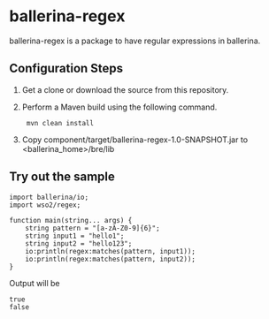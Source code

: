 # ballerina-regex

ballerina-regex is a package to have regular expressions in ballerina. 

## Configuration Steps

1. Get a clone or download the source from this repository.
2. Perform a Maven build using the following command.
        
        mvn clean install
3. Copy component/target/ballerina-regex-1.0-SNAPSHOT.jar to <ballerina_home>/bre/lib

## Try out the sample

    import ballerina/io;
    import wso2/regex;
    
    function main(string... args) {
        string pattern = "[a-zA-Z0-9]{6}";
        string input1 = "hello1";
        string input2 = "hello123";
        io:println(regex:matches(pattern, input1));
        io:println(regex:matches(pattern, input2));
    }

Output will be

    true
    false